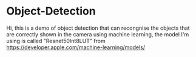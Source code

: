 # Object-Detection
Hi, this is a demo of object detection that can recongnise the objects that are correctly shown in the camera using machine learning, the model I'm using is called "Resnet50Int8LUT" from https://developer.apple.com/machine-learning/models/
